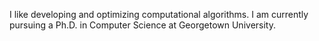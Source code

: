 I like developing and optimizing computational algorithms. I am currently pursuing a Ph.D. in Computer Science at Georgetown University.
